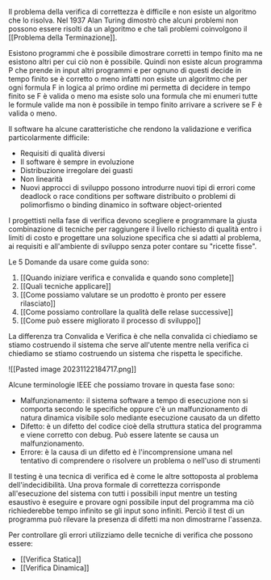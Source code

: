 Il problema della verifica di correttezza è difficile e non esiste un algoritmo che lo risolva.
Nel 1937 Alan Turing dimostrò che alcuni problemi non possono essere risolti da un algoritmo e che tali problemi coinvolgono il [[Problema della Terminazione]].

Esistono programmi che è possibile dimostrare corretti in tempo finito ma ne esistono altri per cui ciò non è possibile.
Quindi non esiste alcun programma P che prende in input altri programmi e per ognuno di questi decide in tempo finito se è corretto o meno infatti non esiste un algoritmo che per ogni formula F in logica al primo ordine mi permetta di decidere in tempo finito se F è valida o meno ma esiste solo una formula che mi enumeri tutte le formule valide ma non è possibile in tempo finito arrivare a scrivere se F è valida o meno.

Il software ha alcune caratteristiche che rendono la validazione e verifica particolarmente difficile:
- Requisiti di qualità diversi
- Il software è sempre in evoluzione
- Distribuzione irregolare dei guasti
- Non linearità
- Nuovi approcci di sviluppo possono introdurre nuovi tipi di errori come deadlock o race conditions per software distribuito o problemi di polimorfismo o binding dinamico in software object-oriented

I progettisti nella fase di verifica devono scegliere e programmare la giusta combinazione di tecniche per raggiungere il livello richiesto di qualità entro i limiti di costo e progettare una soluzione specifica che si adatti al problema, ai requisiti e all'ambiente di sviluppo senza poter contare su "ricette fisse".

Le 5 Domande da usare come guida sono:
1. [[Quando iniziare verifica e convalida e quando sono complete]]
2. [[Quali tecniche applicare]]
3. [[Come possiamo valutare se un prodotto è pronto per essere rilasciato]]
4. [[Come possiamo controllare la qualità delle relase successive]]
5. [[Come può essere migliorato il processo di sviluppo]]

La differenza tra Convalida e Verifica è che nella convalida ci chiediamo se stiamo costruendo il sistema che serve all'utente mentre nella verifica ci chiediamo se stiamo costruendo un sistema che rispetta le specifiche.

![[Pasted image 20231122184717.png]]

Alcune terminologie IEEE che possiamo trovare in questa fase sono:
- Malfunzionamento: il sistema software a tempo di esecuzione non si comporta secondo le specifiche oppure c'è un malfunzionamento di natura dinamica visibile solo mediante esecuzione causato da un difetto
- Difetto: è un difetto del codice cioè della struttura statica del programma e viene corretto con debug. Può essere latente se causa un malfunzionamento.
- Errore: è la causa di un difetto ed è l'incomprensione umana nel tentativo di comprendere o risolvere un problema o nell'uso di strumenti

Il testing è una tecnica di verifica ed è come le altre sottoposta al problema dell'indecidibilità. Una prova formale di correttezza corrisponde all'esecuzione del sistema con tutti i possibili input mentre un testing esaustivo è eseguire e provare ogni possibile input del programma ma ciò richiederebbe tempo infinito se gli input sono infiniti.
Perciò il test di un programma può rilevare la presenza di difetti ma non dimostrarne l'assenza.

Per controllare gli errori utilizziamo delle tecniche di verifica che possono essere:
- [[Verifica Statica]]
- [[Verifica Dinamica]]